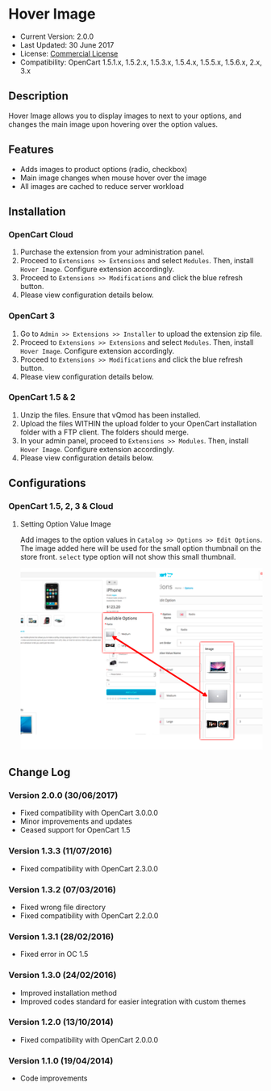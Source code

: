 # Hover Image

* Current Version: 2.0.0
* Last Updated: 30 June 2017
* License: [Commercial License][1]
* Compatibility: OpenCart 1.5.1.x, 1.5.2.x, 1.5.3.x, 1.5.4.x, 1.5.5.x, 1.5.6.x, 2.x, 3.x


[1]: https://www.marketinsg.com/usage-license

## Description

Hover Image allows you to display images to next to your options, and changes the main image upon hovering over the option values.

## Features

* Adds images to product options (radio, checkbox)
* Main image changes when mouse hover over the image
* All images are cached to reduce server workload

## Installation

### OpenCart Cloud

1. Purchase the extension from your administration panel.
2. Proceed to `Extensions >> Extensions` and select `Modules`. Then, install `Hover Image`. Configure extension accordingly.
3. Proceed to `Extensions >> Modifications` and click the blue refresh button.
4. Please view configuration details below.

### OpenCart 3

1. Go to `Admin >> Extensions >> Installer` to upload the extension zip file.
2. Proceed to `Extensions >> Extensions` and select `Modules`. Then, install `Hover Image`. Configure extension accordingly.
3. Proceed to `Extensions >> Modifications` and click the blue refresh button.
4. Please view configuration details below.

### OpenCart 1.5 & 2

1. Unzip the files. Ensure that vQmod has been installed.
2. Upload the files WITHIN the upload folder to your OpenCart installation folder with a FTP client. The folders should merge.
3. In your admin panel, proceed to `Extensions >> Modules`. Then, install `Hover Image`. Configure extension accordingly.
4. Please view configuration details below.

## Configurations

### OpenCart 1.5, 2, 3 & Cloud

1. Setting Option Value Image

	Add images to the option values in `Catalog >> Options >> Edit Options`. The image added here will be used for the small option thumbnail on the store front. `select` type option will not show this small thumbnail.

	![Screenshot](images/option_image/image-1.png)

## Change Log

### Version 2.0.0 (30/06/2017)
* Fixed compatibility with OpenCart 3.0.0.0
* Minor improvements and updates
* Ceased support for OpenCart 1.5
### Version 1.3.3 (11/07/2016)
* Fixed compatibility with OpenCart 2.3.0.0
### Version 1.3.2 (07/03/2016)
* Fixed wrong file directory
* Fixed compatibility with OpenCart 2.2.0.0
### Version 1.3.1 (28/02/2016)
* Fixed error in OC 1.5
### Version 1.3.0 (24/02/2016)
* Improved installation method
* Improved codes standard for easier integration with custom themes
### Version 1.2.0 (13/10/2014)
* Fixed compatibility with OpenCart 2.0.0.0
### Version 1.1.0 (19/04/2014)
* Code improvements